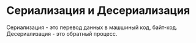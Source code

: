 # Сериализация и Десериализация

Сериализация - это перевод данных в машшиный код, байт-код.
Десериализация - это обратный процесс.
